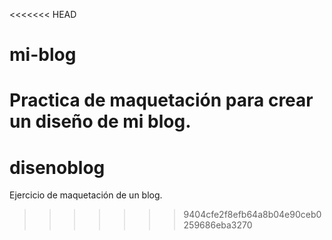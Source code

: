 <<<<<<< HEAD
# mi-blog
Practica de maquetación para crear un diseño de mi blog.
=======
# disenoblog
Ejercicio de maquetación de un blog. 
>>>>>>> 9404cfe2f8efb64a8b04e90ceb0259686eba3270
